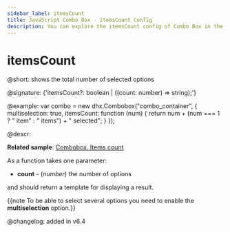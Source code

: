 ```yaml
---
sidebar_label: itemsCount
title: JavaScript Combo Box - itemsCount Config 
description: You can explore the itemsCount config of Combo Box in the documentation of the DHTMLX JavaScript UI library. Browse developer guides and API reference, try out code examples and live demos, and download a free 30-day evaluation version of DHTMLX Suite 7.
---
```


# itemsCount

@short: shows the total number of selected options

@signature: {'itemsCount?: boolean | ((count: number) => string);'}

@example:
var combo = new dhx.Combobox("combo_container", {
    multiselection: true,
    itemsCount: function (num) {
        return num + (num === 1 ? " item" : " items") + " selected";
    }
});

@descr:

**Related sample**: [Combobox. Items count](https://snippet.dhtmlx.com/fw2u2bww)

As a function takes one parameter:

- **count** - (*number*) the number of options

and should return a template for displaying a result.

{{note To be able to select several options you need to enable the **multiselection** option.}}

@changelog: added in v6.4 

[comment]: # (@related: combobox/how_to_start.md#initialize-combobox combobox/configuration.md#number-of-selected-options)

